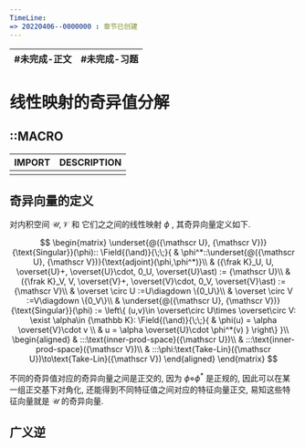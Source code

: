 ```yaml
---
TimeLine: 
=> 20220406--0000000 : 章节已创建
---
```

| #未完成-正文 | #未完成-习题 |
| ------------ | ------------ |

# 线性映射的奇异值分解

## ::MACRO

| IMPORT | DESCRIPTION |
| ------ | ----------- |
|        |             |

## 奇异向量的定义

对内积空间 $\mathscr U, \mathscr V$ 和 它们之之间的线性映射 $\phi$ , 其奇异向量定义如下. 

$$
\begin{matrix}
\underset{@({\mathscr U}, {\mathscr V})}{\text{Singular}}(\phi)::
\Field{(\and)}{\;\;}{
    & \phi^*::\underset{@({\mathscr U}, {\mathscr V})}{\text{adjoint}(\phi,\phi^*)}\\
    & ({\frak K}_U, U, \overset{U}+, \overset{U}\cdot, 0_U, \overset{U}\ast)  := {\mathscr U}\\ 
    & ({\frak K}_V, V, \overset{V}+, \overset{V}\cdot, 0_V, \overset{V}\ast)  := {\mathscr V}\\
    & \overset \circ U :=U\diagdown \{0_U\}\\
    & \overset \circ V :=V\diagdown \{0_V\}\\
    & \underset{@({\mathscr U}, {\mathscr V})}{\text{Singular}}(\phi)
    := \left\{
        (u,v)\in \overset\circ U\times \overset\circ V:
        \exist \alpha\in {\mathbb K}:
        \Field{(\and)}{\;\;}{
            & \phi(u) = \alpha \overset{V}\cdot v \\
            & u = \alpha \overset{U}\cdot \phi^*(v) 
        }
    \right\}
}\\
\begin{aligned}
& :::\text{inner-prod-space}({\mathscr U})\\
& :::\text{inner-prod-space}({\mathscr V})\\
& :::\phi:\text{Take-Lin}({\mathscr U})\to\text{Take-Lin}({\mathscr V})
\end{aligned}
\end{matrix}
$$

不同的奇异值对应的奇异向量之间是正交的, 因为 $\phi \diamond \phi^*$ 是正规的, 因此可以在某一组正交基下对角化, 还能得到不同特征值之间对应的特征向量正交, 易知这些特征向量就是 ${\mathscr U}$ 的奇异向量. 

## 广义逆

$$
$$
